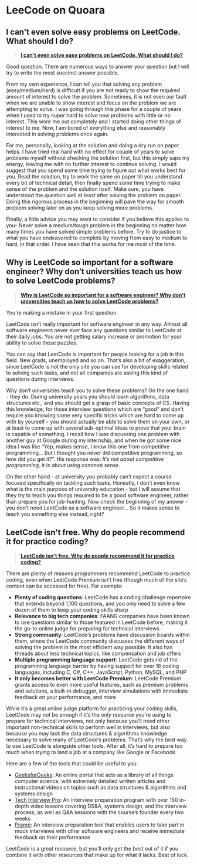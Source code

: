 # LeeCode on Quoara



## **I can't even solve easy problems on LeetCode. What should I do?**

 

>  [**I can't even solve easy problems on LeetCode. What should I do?**](https://www.quora.com/I-cant-even-solve-easy-problems-on-LeetCode-What-should-I-do)

Good question. There are numerous ways to answer your question but I will try to write the most succinct answer possible.

From my own experience, I can tell you that solving any problem (easy/medium/hard) is difficult if you are not ready to show the required amount of interest to solve the problem. Sometimes, it is not even our fault when we are unable to show interest and focus on the problem we are attempting to solve. I was going through this phase for a couple of years when I used to try super hard to solve new problems with little or no interest. This wore me out completely and I started doing other things of interest to me. Now, I am bored of everything else and reasonably interested in solving problems once again.

For me, personally, looking at the solution and doing a dry run on paper helps. I have tried real hard with no effect for couple of years to solve problems myself without checking the solution first, but this simply saps my energy, leaving me with no further interest to continue solving. I would suggest that you spend some time trying to figure out what works best for you. Read the solution, try to work the same on paper till you understand every bit of technical detail, then finally spend some time trying to make sense of the problem and the solution itself. Make sure, you have understood the question well at least after solving the problem on paper. Doing this rigorous process in the beginning will pave the way for smooth problem solving later on as you keep solving more problems.

Finally, a little advice you may want to consider if you believe this applies to you- Never solve a medium/tough problem in the beginning no matter how many times you have solved simple problems before. Try to do justice to what you have endeavored to complete by moving from easy to medium to hard, in that order. I have seen that this works for me most of the time.



## **Why is LeetCode so important for a software engineer? Why don’t universities teach us how to solve LeetCode problems?**



> [**Why is LeetCode so important for a software engineer? Why don’t universities teach us how to solve LeetCode problems?**](https://www.quora.com/Why-is-LeetCode-so-important-for-a-software-engineer-Why-don%E2%80%99t-universities-teach-us-how-to-solve-LeetCode-problems)



You’re making a mistake in your first question.

LeetCode isn’t really important for software engineer in any way. Almost all software engineers never ever face any questions similar to LeetCode at their daily jobs. You are not getting salary increase or promotion for your ability to solve these puzzles.

You can say that LeetCode is important for people looking for a job in this field. New grads, unemployed and so on. That’s also a bit of exaggeration, since LeetCode is not the only site you can use for developing skills related to solving such tasks, and not all companies are asking this kind of questions during interviews.

Why don’t universities teach you to solve these problems? On the one hand - they do. During university years you should learn algorithms, data structures etc., and you should get a grasp of basic concepts of CS. Having this knowledge, for those interview questions which are “good” and don’t require you knowing some very specific tricks which are hard to come up with by yourself - you should actually be able to solve them on your own, or at least to come up with several sub-optimal ideas to prove that your brain is capable of something. I recall how I was discussing one problem with another guy at Google during my internship, and when he got some nice idea I was like “Yep, makes sense, I know this one from competitive programming… But I thought you never did competitive programming, so how did you get it?”. His response was: *It’s not about competitive programming, it is about using common sense*.

On the other hand - at university you probably can’t expect a course focused specifically on tackling such tasks. Honestly, I don’t even know what is the main purpose of university education - but I will assume that they try to teach you things required to be a good software engineer, rather than prepare you for job-hunting. Now check the beginning of my answer - you don’t need LeetCode as a software engineer… So it makes sense to teach you something else instead, right?



## **LeetCode isn't free. Why do people recommend it for practice coding?**

> [**LeetCode isn't free. Why do people recommend it for practice coding?**](https://www.quora.com/LeetCode-isnt-free-Why-do-people-recommend-it-for-practice-coding)



There are plenty of reasons programmers recommend LeetCode to practice coding, even when LeetCode Premium isn’t free (though much of the site’s content can be accessed for free). For example:

- **Plenty of coding questions**: LeetCode has a coding challenge repertoire that extends beyond 1,100 questions, and you only need to solve a few dozen of them to keep your coding skills sharp
- **Relevance to big tech companies**: FAANG companies have been known to use questions similar to those featured in LeetCode before, making it the go-to online judge for preparing for technical interviews
- **Strong community**: LeetCode’s problems have discussion boards within them, where the LeetCode community discusses the different ways of solving the problem in the most efficient way possible. It also has threads about less technical topics, like compensation and job offers
- **Multiple programming language support**: LeetCode gets rid of the programming language barrier by having support for over 18 coding languages, including C, C#, C++, JavaScript, Python, MySQL, and PHP
- **It only becomes better with LeetCode Premium**: LeetCode Premium grants access to even more useful features, such as premium problems and solutions, a built-in debugger, interview simulations with immediate feedback on your performance, and more

While it’s a great online judge platform for practicing your coding skills, LeetCode may not be enough if it’s the only resource you’re using to prepare for technical interviews, not only because you’ll need other important non-technical skills to perform well in interviews, but also because you may lack the data structures & algorithms knowledge necessary to solve many of LeetCode’s problems. That’s why the best way to use LeetCode is alongside other tools. After all, it’s hard to prepare too much when trying to land a job at a company like Google or Facebook.

Here are a few of the tools that could be useful to you:

- [GeeksforGeeks](https://www.geeksforgeeks.org/): An online portal that acts as a library of all things computer science, with extremely detailed written articles and instructional videos on topics such as data structures & algorithms and systems design
- [Tech Interview Pro](https://www.yoreoyster.com/review/tech-interview-pro/): An interview preparation program with over 150 in-depth video lessons covering DS&A, systems design, and the interview process, as well as Q&A sessions with the course’s founder every two weeks
- [Pramp](https://www.pramp.com/): An interview preparation tool that enables users to take part in mock interviews with other software engineers and receive immediate feedback on their performance

LeetCode is a great resource, but you’ll only get the best out of it if you combine it with other resources that make up for what it lacks. Best of luck.

